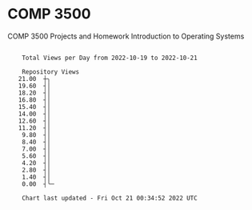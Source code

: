# COMP 3500
COMP 3500 Projects and Homework
Introduction to Operating Systems

```

    Total Views per Day from 2022-10-19 to 2022-10-21

    Repository Views
   21.00  ┼╮
   19.60  ┤│
   18.20  ┤│
   16.80  ┤│
   15.40  ┤│
   14.00  ┤│
   12.60  ┤│
   11.20  ┤│
    9.80  ┤│
    8.40  ┤│
    7.00  ┤│
    5.60  ┤│
    4.20  ┤│
    2.80  ┤│
    1.40  ┤│
    0.00  ┤╰─

    Chart last updated - Fri Oct 21 00:34:52 2022 UTC
    
```

